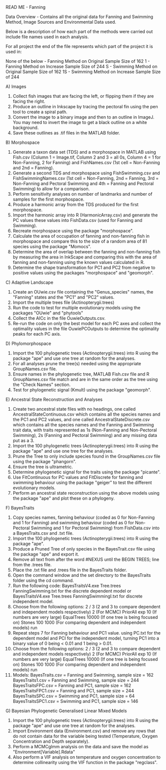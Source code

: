 READ ME - Fanning

Data Overview - Contains all the original data for Fanning and Swimming Method, Image Sources and Environmental Data used.

Below is a description of how each part of the methods were carried out include file names used in each analysis.

For all project the end of the file represents which part of the project it is used in:

None of the below - Fanning Method on Original Sample Size of 162
1 - Fanning Method on Increase Sample Size of 244
S - Swimming Method on Original Sample Size of 162
1S - Swimming Method on Increase Sample Size of 244

A) Images

1. Collect fish images that are facing the left, or flipping them if they are facing the right.
2. Produce an outline in Inkscape by tracing the pectoral fin using the pen tool to create a spiral path.
3. Convert the image to a binary image and then to an outline in ImageJ. You may need to invert the image to get a black outline on a white background.
4. Save these outlines as .tif files in the MATLAB folder.

B) Morphospace

1. Generate a taxon data set (TDS) and a morphospace in MATLAB using Fish.csv (Column 1 = Image.tif, Column 2 and 3 = all 0s, Column 4 = 1 for Non-Fanning, 2 for Fanning) and FishNames.csv (1st cell = Non-Fanning and 2nd = Fanning).
2. Generate a second TDS and morphospace using FishSwimming.csv and FishSwimmingNames.csv (1st cell = Non-Fanning, 2nd = Fanning, 3rd = Non-Fanning and Pectoral Swimming and 4th = Fanning and Pectoral Swimming) to allow for a comparison.
3. Perform sensitivity analyses on number of landmarks and number of samples for the first morphospace.
4. Produce a harmonic array from the TDS produced for the first morphospace.
5. Import the harmonic array into R (HarmonicArray.csv) and generate the PC values these values into FishData.csv (used for Fanning and Swimming).
6. Recreate morphospace using the package "morphospace".
7. Calculate the area of occupation of fanning and non-fanning fish in morphospace and compare this to the size of a random area of 81 species using the package "Momocs".
8. Determine the area of overlap between the fanning and non-fanning fish by measuring the area in InkScape and comparing this with the area of fanning and non-fanning using the known values calculated in R. 
9. Determine the shape transformation for PC1 and PC2 from negative to positive values using the packages "morphospace" and "geomorph".

C) Adaptive Landscape

1. Create an OUwie.csv file containing the "Genus_species" names, the "Fanning" states and the "PC1" and "PC2" values.
2. Import the multiple trees file (Actinopterygii.trees)
3. Run the code to test for multiple evolutionary models using the packages "OUwie" and "phytools"
4. Collect the AICc in the file OuwieOutputs.csv.
5. Re-run the code on only the best model for each PC axes and collect the optimality values in the file OuwiePCOutputs to determine the optimality peaks for each PC axis.

D) Phylomorphospace

1. Import the 100 phylogenetic trees (Actinopterygii.trees) into R using the package "ape" and use one tree at random for the analyses.
2. For all analyses prune the tree(s) needed using the appropriate GroupNames.csv file.
3. Ensure names in the phylogenetic tree, MATLAB Fish.csv file and R GroupNames.csv file match and are in the same order as the tree using the "Check Names" section.
4. Test for phylogenetic signal (Kmult) using the package "geomorph".

E) Ancestral State Reconstruction and Analyses

1. Create two ancestral state files with no headings, one called AncestralStateContinuous.csv which contains all the species names and the PC1 and PC2 values, and one called AncestralStateDiscrete.csv which contains all the species names and the Fanning and Swimming trait data, with traits represented as 1s (Non-Fanning and Non-Pectoral Swimming), 2s (Fanning and Pectoral Swimming) and any missing data put as a 3.
2. Import the 100 phylogenetic trees (Actinopterygii.trees) into R using the package "ape" and use one tree for the analyses.
3. Prune the Tree to only include species found in the GroupNames.csv file using the package "phangorn".
4. Ensure the tree is ultrametric.
5. Determine phylogenetic signal for the traits using the package "picante".
6. Use FitContinuous for PC values and FitDiscrete for fanning and swimming behaviour using the package "geiger" to test the different evolutionary models.
7. Perform an ancestral state reconstruction using the above models using the package "ape" and plot these on a phylogeny.

F) BayesTraits

1. Copy species names, fanning behaviour (coded as 0 for Non-Fanning and 1 for Fanning) and swimming behaviour (coded as 0 for Non-Pectoral Swimming and 1 for Pectoral Swimming) from FishData.csv into a BayesTraits.csv and .txt file.
2. Import the 100 phylogenetic trees (Actinopterygii.trees) into R using the package "ape".
3. Produce a Pruned Tree of only species in the BayesTrait.csv file using the package "ape" and export it.
4. Remove all text from after the word #NEXUS until the BEGIN TREES; line from the .trees file.
5. Place the .txt file and .trees file in the BayesTraits folder.
6. Open the command window and the set directory to the BayesTraits folder using the cd command.
7. Run the following code: BayesTraitsV4.exe Tree.trees FanningSwimming.txt for the discrete dependent model or BayesTraitsV4.exe Tree.trees FanningSwimmingI.txt for discrete independent model.
8. Choose from the following options: 
	2 / 3 (2 and 3 to compare dependent and independent models respectively)
	2 (For MCMC)
	PriorAll exp 10 (If numbers are very large)
	EqualTrees 10000 (If one tree is being focused on)
	Stones 100 1000 (For comparing dependent and independent models)
	run 
9. Repeat steps 7 for Fanning behaviour and PC1 value. using PC.txt for the dependent model and PCI for the independent model, turning PC1 into a binary value of 0 being < 0.01 and 1 being > 0.01.
10. Choose from the following options: 
	2 / 3 (2 and 3 to compare dependent and independent models respectively)
	2 (For MCMC)
	PriorAll exp 10 (If numbers are very large)
	EqualTrees 10000 (If one tree is being focused on)
	Stones 100 1000 (For comparing dependent and independent models)
	run 
11. Models:
	BayesTraits.csv = Fanning and Swimming, sample size = 162
	BayesTraits1.csv = Fanning and Swimming, sample size = 244
	BayesTraitsFPC.csv = Fanning and PC1, sample size = 162
	BayesTraitsFPC1.csv = Fanning and PC1, sample size = 244
	BayesTraitsSPC.csv = Swimming and PC1, sample size = 64
	BayesTraitsSPC1.csv = Swimming and PC1, sample size = 146

G) Bayesian Phylogenetic Generalised Linear Mixed Models

1. Import the 100 phylogenetic trees (Actinopterygii.trees) into R using the package "ape" and use one tree at random for the analyses.
2. Import Environment data (Environment.csv) and remove any rows that do not contain data for the variable being tested (Temperature, Oxygen Concentration and Depth separately).
3. Perform a MCMCglmm analysis on the data and save the model as "Environment[Variable].Rdata"
4. Also perform a VIF analysis on temperature and oxygen concentration to determine collinearity using the VIF function in the package "regclass". 
